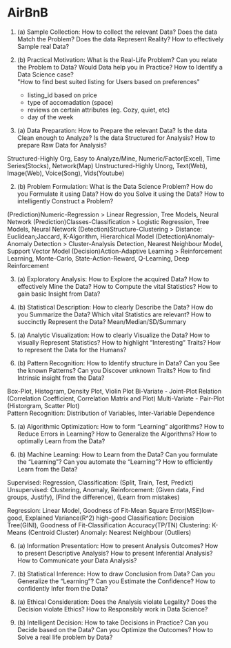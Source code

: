 # AirBnB
1. (a) Sample Collection: How to collect the relevant Data?
                                      Does the data Match the Problem?
                                      Does the data Represent Reality?
                                      How to effectively Sample real Data?
                            
                            
1. (b) Practical Motivation: What is the Real-Life Problem?
                                      Can you relate the Problem to Data?
                                      Would Data help you in Practice?
                                      How to Identify a Data Science case?                             
"How to find best suited listing for Users based on preferences"
    - listing_id based on price 
    - type of accomadation (space) 
    - reviews on certain attributes (eg. Cozy, quiet, etc)
    - day of the week 



2. (a) Data Preparation: How to Prepare the relevant Data?
                                    Is the data Clean enough to Analyze?
                                    Is the data Structured for Analysis?
                                    How to prepare Raw Data for Analysis?
                                    
 Structured-Highly Org, Easy to Analyze/Mine, Numeric/Factor(Excel), Time Series(Stocks), Network(Map)
 Unstructured-Highly Unorg, Text(Web), Image(Web), Voice(Song), Vids(Youtube)
 

2. (b) Problem Formulation: What is the Data Science Problem? 
                                   How do you Formulate it using Data?
                                   How do you Solve it using the Data?
                                   How to intelligently Construct a Problem?
                                   
(Prediction)Numeric-Regression > Linear Regression, Tree Models, Neural Network
(Prediction)Classes-Classification > Logistic Regression, Tree Models, Neural Network
(Detection)Structure-Clustering > Distance: Euclidean;Jaccard, K-Algorithm, Hierarchical Model
(Detection)Anomaly-Anomaly Detection > Cluster-Analysis Detection, Nearest Neighbour Model, Support Vector Model
(Decision)Action-Adaptive Learning > Reinforcement Learning, Monte-Carlo, State-Action-Reward, Q-Learning, Deep Reinforcement



3. (a) Exploratory Analysis: How to Explore the acquired Data?
                                   How to effectively Mine the Data?
                                   How to Compute the vital Statistics?
                                   How to gain basic Insight from Data?
                                   

3. (b) Statistical Description: How to clearly Describe the Data?
                                        How do you Summarize the Data?
                                        Which vital Statistics are relevant?
                                        How to succinctly Represent the Data?
Mean/Median/SD/Summary

      
      
4. (a) Analytic Visualization: How to clearly Visualize the Data?
                                        How to visually Represent Statistics?
                                        How to highlight “Interesting” Traits?
                                        How to represent the Data for the Humans?
                                        
                                       
4. (b) Pattern Recognition: How to Identify structure in Data?
                                   Can you See the known Patterns?
                                   Can you Discover unknown Traits?
                                   How to find Intrinsic insight from the Data?
                                   
Box-Plot, Histogram, Density Plot, Violin Plot
Bi-Variate - Joint-Plot Relation (Correlation Coefficient, Correlation Matrix and Plot)
Multi-Variate - Pair-Plot (Historgram, Scatter Plot)  
Pattern Recognition: Distribution of Variables, Inter-Variable Dependence


                            
5. (a) Algorithmic Optimization: How to form “Learning” algorithms?
                                        How to Reduce Errors in Learning?
                                        How to Generalize the Algorithms?
                                        How to optimally Learn from the Data?


5. (b) Machine Learning: How to Learn from the Data?
                              Can you formulate the “Learning”?
                              Can you automate the “Learning”?
                              How to efficiently Learn from the Data?

Supervised: Regression, Classification: (Split, Train, Test, Predict)
Unsupervised: Clustering, Anomaly, Reinforcement: (Given data, Find groups, Justify), (Find the difference), (Learn from mistakes)

Regression: Linear Model, Goodness of Fit-Mean Square Error(MSE)low-good, Explained Variance(R^2) high-good
Classification: Decision Tree(GINI), Goodness of Fit-Classification Accuracy(TP/TN)
Clustering: K-Means (Centroid Cluster)
Anomaly: Nearest Neighbour (Outliers)

                           
6. (a) Information Presentation: How to present Analysis Outcomes?
                                        How to present Descriptive Analysis?
                                        How to present Inferential Analysis?
                                        How to Communicate your Data Analysis?

6. (b) Statistical Inference: How to draw Conclusion from Data?
                                        Can you Generalize the “Learning”?
                                        Can you Estimate the Confidence?
                                        How to confidently Infer from the Data?
                            
                            
7. (a) Ethical Consideration: Does the Analysis violate Legality?
                                        Does the Decision violate Ethics?
                                        How to Responsibly work in Data Science?

7. (b) Intelligent Decision: How to take Decisions in Practice?
                                        Can you Decide based on the Data?
                                        Can you Optimize the Outcomes?
                                        How to Solve a real life problem by Data?
